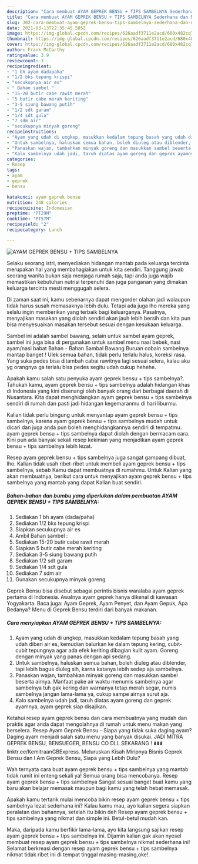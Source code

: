 ```yaml
---
description: "Cara membuat AYAM GEPREK BENSU + TIPS SAMBELNYA Sederhana dan Mudah Dibuat"
title: "Cara membuat AYAM GEPREK BENSU + TIPS SAMBELNYA Sederhana dan Mudah Dibuat"
slug: 302-cara-membuat-ayam-geprek-bensu-tips-sambelnya-sederhana-dan-mudah-dibuat
date: 2021-03-13T22:35:45.505Z
image: https://img-global.cpcdn.com/recipes/626aadf3711e2acd/680x482cq70/ayam-geprek-bensu-tips-sambelnya-foto-resep-utama.jpg
thumbnail: https://img-global.cpcdn.com/recipes/626aadf3711e2acd/680x482cq70/ayam-geprek-bensu-tips-sambelnya-foto-resep-utama.jpg
cover: https://img-global.cpcdn.com/recipes/626aadf3711e2acd/680x482cq70/ayam-geprek-bensu-tips-sambelnya-foto-resep-utama.jpg
author: Frank McCarthy
ratingvalue: 3.9
reviewcount: 3
recipeingredient:
- "1 bh ayam dadapaha"
- "1/2 bks tepung krispi"
- "secukupnya air es"
- " Bahan sambel "
- "15-20 butir cabe rawit merah"
- "5 butir cabe merah keriting"
- "3-5 siung bawang putih"
- "1/2 sdt garam"
- "1/4 sdt gula"
- "7 sdm air"
- "secukupnya minyak goreng"
recipeinstructions:
- "Ayam yang udah di ungkep, masukkan kedalam tepung basah yang udah diberi air es, kemudian balurkan ke dalam tepung kering, cubit-cubit tepungnya agar ada efek keriting dibagian kulit ayam. Goreng dengan minyak yang panas dengan api sedang."
- "Untuk sambelnya, haluskan semua bahan, boleh diuleg atau diblender, tapi lebih bagus diuleg sih, karna katanya lebih sedep aja sambelnya."
- "Panaskan wajan, tambahkan minyak goreng dan masukkan sambel beserta airnya. Manfaat pake air waktu menumis sambelnya agar sambelnya tuh gak kering dan warnanya tetap merah segar, numis sambelnya jangan lama-lama ya, cukup sampe airnya surut aja."
- "Kalo sambelnya udah jadi, taruh diatas ayam goreng dan geprek ayamnya, ayam geprek siap disajikan."
categories:
- Resep
tags:
- ayam
- geprek
- bensu

katakunci: ayam geprek bensu 
nutrition: 248 calories
recipecuisine: Indonesian
preptime: "PT29M"
cooktime: "PT57M"
recipeyield: "2"
recipecategory: Lunch

---
```



![AYAM GEPREK BENSU + TIPS SAMBELNYA](https://img-global.cpcdn.com/recipes/626aadf3711e2acd/680x482cq70/ayam-geprek-bensu-tips-sambelnya-foto-resep-utama.jpg)

Selaku seorang istri, menyediakan hidangan mantab pada keluarga tercinta merupakan hal yang membahagiakan untuk kita sendiri. Tanggung jawab seorang  wanita bukan saja menjaga rumah saja, tapi anda juga wajib memastikan kebutuhan nutrisi terpenuhi dan juga panganan yang dimakan keluarga tercinta mesti menggugah selera.

Di zaman  saat ini, kamu sebenarnya dapat mengorder olahan jadi walaupun tidak harus susah memasaknya lebih dulu. Tetapi ada juga lho mereka yang selalu ingin memberikan yang terbaik bagi keluarganya. Pasalnya, menyajikan masakan yang diolah sendiri akan jauh lebih bersih dan kita pun bisa menyesuaikan masakan tersebut sesuai dengan kesukaan keluarga. 

Sambel ini adalah sambel bawang, selain untuk sambel ayam geprek, sambel ini juga bisa di pergunakan untuk sambel menu nasi bebek, nasi ayam/nasi babat Bahan - Bahan Sambal Bawang Buruan cobain sambelnya mantap banget ! Ulek semua bahan, tidak perlu terlalu halus, koreksi rasa. Yang suka pedes bisa ditambah cabai rawitnya lagi sesuai selera, kalau aku yg orangnya ga terlalu bisa pedes segitu udah cukup hehehe.

Apakah kamu salah satu penyuka ayam geprek bensu + tips sambelnya?. Tahukah kamu, ayam geprek bensu + tips sambelnya adalah hidangan khas di Indonesia yang kini disenangi oleh banyak orang dari berbagai daerah di Nusantara. Kita dapat menghidangkan ayam geprek bensu + tips sambelnya sendiri di rumah dan pasti jadi hidangan kegemaranmu di hari liburmu.

Kalian tidak perlu bingung untuk menyantap ayam geprek bensu + tips sambelnya, karena ayam geprek bensu + tips sambelnya mudah untuk dicari dan juga anda pun boleh menghidangkannya sendiri di tempatmu. ayam geprek bensu + tips sambelnya dapat diolah dengan bermacam cara. Kini pun ada banyak sekali resep kekinian yang menjadikan ayam geprek bensu + tips sambelnya lebih lezat.

Resep ayam geprek bensu + tips sambelnya juga sangat gampang dibuat, lho. Kalian tidak usah ribet-ribet untuk membeli ayam geprek bensu + tips sambelnya, sebab Kamu dapat membuatnya di rumahmu. Untuk Kalian yang akan membuatnya, berikut cara untuk menyajikan ayam geprek bensu + tips sambelnya yang mantab yang dapat Kalian buat sendiri.

<!--inarticleads1-->

##### Bahan-bahan dan bumbu yang diperlukan dalam pembuatan AYAM GEPREK BENSU + TIPS SAMBELNYA:

1. Sediakan 1 bh ayam (dada/paha)
1. Sediakan 1/2 bks tepung krispi
1. Siapkan secukupnya air es
1. Ambil  Bahan sambel :
1. Sediakan 15-20 butir cabe rawit merah
1. Siapkan 5 butir cabe merah keriting
1. Sediakan 3-5 siung bawang putih
1. Sediakan 1/2 sdt garam
1. Sediakan 1/4 sdt gula
1. Sediakan 7 sdm air
1. Gunakan secukupnya minyak goreng


Geprek Bensu bisa disebut sebagai perintis bisnis waralaba ayam geprek pertama di Indonesia. Awalnya ayam geprek hanya dikenal di kawasan Yogyakarta. Baca juga: Ayam Geprek, Ayam Penyet, dan Ayam Gepuk, Apa Bedanya? Menu di Geprek Bensu terdiri dari banyak makanan. 

<!--inarticleads2-->

##### Cara menyiapkan AYAM GEPREK BENSU + TIPS SAMBELNYA:

1. Ayam yang udah di ungkep, masukkan kedalam tepung basah yang udah diberi air es, kemudian balurkan ke dalam tepung kering, cubit-cubit tepungnya agar ada efek keriting dibagian kulit ayam. Goreng dengan minyak yang panas dengan api sedang.
1. Untuk sambelnya, haluskan semua bahan, boleh diuleg atau diblender, tapi lebih bagus diuleg sih, karna katanya lebih sedep aja sambelnya.
1. Panaskan wajan, tambahkan minyak goreng dan masukkan sambel beserta airnya. Manfaat pake air waktu menumis sambelnya agar sambelnya tuh gak kering dan warnanya tetap merah segar, numis sambelnya jangan lama-lama ya, cukup sampe airnya surut aja.
1. Kalo sambelnya udah jadi, taruh diatas ayam goreng dan geprek ayamnya, ayam geprek siap disajikan.


Ketahui resep ayam geprek bensu dan cara membuatnya yang mudah dan praktis agar anda dapat mengolahnya di rumah untuk menu makan yang berselera. Resep Ayam Geprek Bensu - Siapa yang tidak suka daging ayam? Daging ayam menjadi salah satu menu yang banyak disukai. JADI MITRA GEPREK BENSU, BENSUEGER, BENSU CO DLL SEKARANG ! ⬇️⬇️⬇️ linktr.ee/KemitraanGBExpress. Meluruskan Kisah Miripnya Bisnis Geprek Bensu dan I Am Geprek Bensu, Siapa yang Lebih Dulu? 

Wah ternyata cara buat ayam geprek bensu + tips sambelnya yang mantab tidak rumit ini enteng sekali ya! Semua orang bisa mencobanya. Resep ayam geprek bensu + tips sambelnya Sangat sesuai banget buat kamu yang baru akan belajar memasak maupun bagi kamu yang telah hebat memasak.

Apakah kamu tertarik mulai mencoba bikin resep ayam geprek bensu + tips sambelnya lezat sederhana ini? Kalau kamu mau, ayo kalian segera siapkan peralatan dan bahannya, setelah itu bikin deh Resep ayam geprek bensu + tips sambelnya yang nikmat dan simple ini. Betul-betul mudah kan. 

Maka, daripada kamu berfikir lama-lama, ayo kita langsung sajikan resep ayam geprek bensu + tips sambelnya ini. Dijamin kalian gak akan nyesel membuat resep ayam geprek bensu + tips sambelnya nikmat sederhana ini! Selamat berkreasi dengan resep ayam geprek bensu + tips sambelnya nikmat tidak ribet ini di tempat tinggal masing-masing,oke!.

